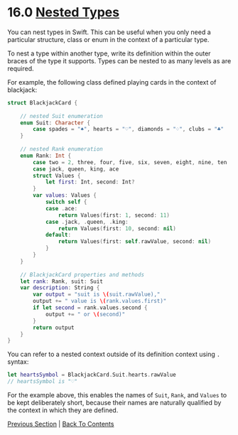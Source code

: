 # 16.0 [Nested Types](https://developer.apple.com/library/content/documentation/Swift/Conceptual/Swift_Programming_Language/NestedTypes.html)

You can nest types in Swift. This can be useful when you only need a particular structure, class or enum in the context of a particular type.

To nest a type within another type, write its definition within the outer braces of the type it supports. Types can be nested to as many levels as are required.

For example, the following class defined playing cards in the context of blackjack:

```Swift
struct BlackjackCard {
    
    // nested Suit enumeration
    enum Suit: Character {
        case spades = "♠", hearts = "♡", diamonds = "♢", clubs = "♣"
    }
    
    // nested Rank enumeration
    enum Rank: Int {
        case two = 2, three, four, five, six, seven, eight, nine, ten
        case jack, queen, king, ace
        struct Values {
            let first: Int, second: Int?
        }
        var values: Values {
            switch self {
            case .ace:
                return Values(first: 1, second: 11)
            case .jack, .queen, .king:
                return Values(first: 10, second: nil)
            default:
                return Values(first: self.rawValue, second: nil)
            }
        }
    }
    
    // BlackjackCard properties and methods
    let rank: Rank, suit: Suit
    var description: String {
        var output = "suit is \(suit.rawValue),"
        output += " value is \(rank.values.first)"
        if let second = rank.values.second {
            output += " or \(second)"
        }
        return output
    }
}
```

You can refer to a nested context outside of its definition context using `.` syntax:

```Swift
let heartsSymbol = BlackjackCard.Suit.hearts.rawValue
// heartsSymbol is "♡"
```

For the example above, this enables the names of `Suit`, `Rank`, and `Values` to be kept deliberately short, because their names are naturally qualified by the context in which they are defined.

[Previous Section](../15%20-%20Optional%20Chaining/15.1%20-%20Linking%20Multiple%20Levels%20of%20Chaining.md) | [Back To Contents](https://github.com/Firanus/swift-language-guide-notes)